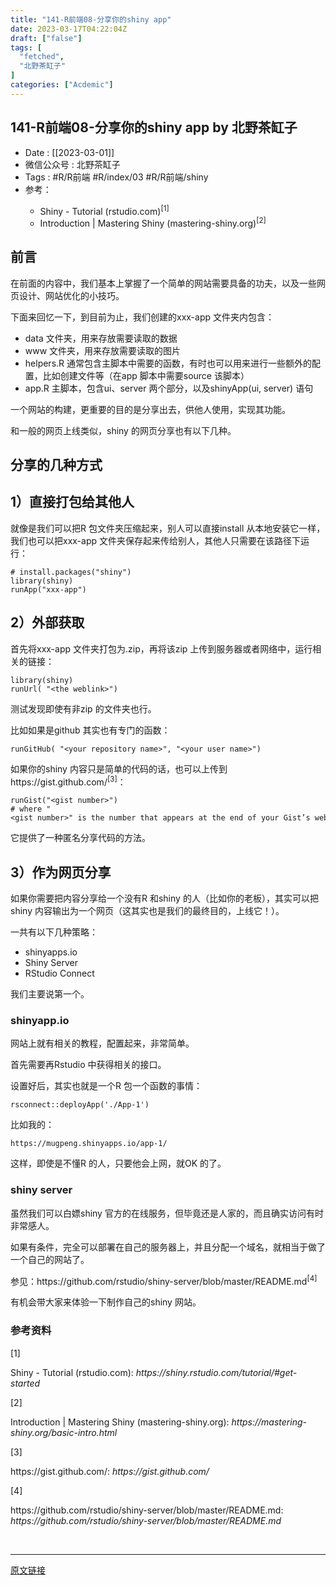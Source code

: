 ```yaml
---
title: "141-R前端08-分享你的shiny app"
date: 2023-03-17T04:22:04Z
draft: ["false"]
tags: [
  "fetched",
  "北野茶缸子"
]
categories: ["Acdemic"]
---
```

141-R前端08-分享你的shiny app by 北野茶缸子
------
<div><section data-tool="mdnice编辑器" data-website="https://www.mdnice.com"><ul data-tool="mdnice编辑器"><li><section>Date : [[2023-03-01]]</section></li><li><section>微信公众号 : 北野茶缸子</section></li><li><section>Tags : #R/R前端 #R/index/03 #R/R前端/shiny</section></li><li><section>参考：</section></li><ul><li><section><span>Shiny - Tutorial (rstudio.com)</span><sup>[1]</sup></section></li><li><section><span>Introduction | Mastering Shiny (mastering-shiny.org)</span><sup>[2]</sup></section></li></ul></ul><h1 data-tool="mdnice编辑器"><span></span><span>前言</span><span></span></h1><p data-tool="mdnice编辑器">在前面的内容中，我们基本上掌握了一个简单的网站需要具备的功夫，以及一些网页设计、网站优化的小技巧。</p><p data-tool="mdnice编辑器">下面来回忆一下，到目前为止，我们创建的xxx-app 文件夹内包含：</p><ul data-tool="mdnice编辑器"><li><section>data 文件夹，用来存放需要读取的数据</section></li><li><section>www 文件夹，用来存放需要读取的图片</section></li><li><section>helpers.R 通常包含主脚本中需要的函数，有时也可以用来进行一些额外的配置，比如创建文件等（在app 脚本中需要source 该脚本）</section></li><li><section>app.R 主脚本，包含ui、server 两个部分，以及shinyApp(ui, server) 语句</section></li></ul><p data-tool="mdnice编辑器">一个网站的构建，更重要的目的是分享出去，供他人使用，实现其功能。</p><p data-tool="mdnice编辑器">和一般的网页上线类似，shiny 的网页分享也有以下几种。</p><h1 data-tool="mdnice编辑器"><span></span><span>分享的几种方式</span><span></span></h1><h2 data-tool="mdnice编辑器"><span></span><span>1）直接打包给其他人</span><span></span></h2><p data-tool="mdnice编辑器">就像是我们可以把R 包文件夹压缩起来，别人可以直接install 从本地安装它一样，我们也可以把xxx-app 文件夹保存起来传给别人，其他人只需要在该路径下运行：</p><pre data-tool="mdnice编辑器"><span></span><code><span># install.packages("shiny")</span><br>library(shiny)<br>runApp(<span>"xxx-app"</span>)<br></code></pre><h2 data-tool="mdnice编辑器"><span></span><span>2）外部获取</span><span></span></h2><p data-tool="mdnice编辑器">首先将xxx-app 文件夹打包为.zip，再将该zip 上传到服务器或者网络中，运行相关的链接：</p><pre data-tool="mdnice编辑器"><span></span><code>library(shiny)<br>runUrl( <span>"&lt;the weblink&gt;"</span>)<br></code></pre><p data-tool="mdnice编辑器">测试发现即使有非zip 的文件夹也行。</p><p data-tool="mdnice编辑器">比如如果是github 其实也有专门的函数：</p><pre data-tool="mdnice编辑器"><span></span><code>runGitHub( <span>"&lt;your repository name&gt;"</span>, <span>"&lt;your user name&gt;"</span>)<br></code></pre><p data-tool="mdnice编辑器">如果你的shiny 内容只是简单的代码的话，也可以上传到<span>https://gist.github.com/</span><sup>[3]</sup>：</p><pre data-tool="mdnice编辑器"><span></span><code>runGist(<span>"&lt;gist number&gt;"</span>) <br><span># where "&lt;gist number&gt;" is the number that appears at the end of your Gist’s web address</span><br></code></pre><p data-tool="mdnice编辑器">它提供了一种匿名分享代码的方法。</p><h2 data-tool="mdnice编辑器"><span></span><span>3）作为网页分享</span><span></span></h2><p data-tool="mdnice编辑器">如果你需要把内容分享给一个没有R 和shiny 的人（比如你的老板），其实可以把shiny 内容输出为一个网页（这其实也是我们的最终目的，上线它！）。</p><p data-tool="mdnice编辑器">一共有以下几种策略：</p><ul data-tool="mdnice编辑器"><li><section>shinyapps.io</section></li><li><section>Shiny Server</section></li><li><section>RStudio Connect</section></li></ul><p data-tool="mdnice编辑器">我们主要说第一个。</p><h3 data-tool="mdnice编辑器"><span></span><span>shinyapp.io</span><span></span></h3><p data-tool="mdnice编辑器">网站上就有相关的教程，配置起来，非常简单。</p><p data-tool="mdnice编辑器">首先需要再Rstudio 中获得相关的接口。</p><p data-tool="mdnice编辑器">设置好后，其实也就是一个R 包一个函数的事情：</p><pre data-tool="mdnice编辑器"><span></span><code>rsconnect::deployApp(<span>'./App-1'</span>)<br></code></pre><p data-tool="mdnice编辑器">比如我的：</p><pre data-tool="mdnice编辑器"><span></span><code>https://mugpeng.shinyapps.io/app-1/<br></code></pre><p data-tool="mdnice编辑器">这样，即使是不懂R 的人，只要他会上网，就OK 的了。</p><h3 data-tool="mdnice编辑器"><span></span><span>shiny server</span><span></span></h3><p data-tool="mdnice编辑器">虽然我们可以白嫖shiny 官方的在线服务，但毕竟还是人家的，而且确实访问有时非常感人。</p><p data-tool="mdnice编辑器">如果有条件，完全可以部署在自己的服务器上，并且分配一个域名，就相当于做了一个自己的网站了。</p><p data-tool="mdnice编辑器">参见：<span>https://github.com/rstudio/shiny-server/blob/master/README.md</span><sup>[4]</sup></p><p data-tool="mdnice编辑器">有机会带大家来体验一下制作自己的shiny 网站。</p><h3 data-tool="mdnice编辑器"><span>参考资料</span></h3><section data-tool="mdnice编辑器"><span><span>[1] </span><p>Shiny - Tutorial (rstudio.com): <em>https://shiny.rstudio.com/tutorial/#get-started</em></p></span><span><span>[2] </span><p>Introduction | Mastering Shiny (mastering-shiny.org): <em>https://mastering-shiny.org/basic-intro.html</em></p></span><span><span>[3] </span><p>https://gist.github.com/: <em>https://gist.github.com/</em></p></span><span><span>[4] </span><p>https://github.com/rstudio/shiny-server/blob/master/README.md: <em>https://github.com/rstudio/shiny-server/blob/master/README.md</em></p></span></section></section><p><br></p><p><mp-style-type data-value="3"></mp-style-type></p></div>  
<hr>
<a href="https://mp.weixin.qq.com/s/VXUHGfA4hUedMqltbB1Z0g",target="_blank" rel="noopener noreferrer">原文链接</a>
